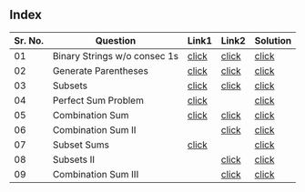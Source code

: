 ## Index 

Sr. No. | Question|Link1 | Link2 | Solution
---|---|---|---|---
01 | Binary Strings w/o consec 1s | [click](https://www.geeksforgeeks.org/generate-binary-strings-without-consecutive-1s/?utm_source=youtube&utm_medium=collab_striver_ytdescription&utm_campaign=generate-binary-strings-without-consecutive-1s) | [click](https://ide.geeksforgeeks.org/254d3bec-b437-4ea9-9e0e-6e9acd1c6270) | [click](./Solutions/PrintBinaryStrings.java)
02 | Generate Parentheses | [click](https://practice.geeksforgeeks.org/problems/generate-all-possible-parentheses/1?utm_source=youtube&utm_medium=collab_striver_ytdescription&utm_campaign=generate-all-possible-parentheses) | [click](https://leetcode.com/problems/generate-parentheses/) | [click](./Solutions/GenerateParentheses.java)
03 | Subsets | [click](https://practice.geeksforgeeks.org/problems/power-set4302/1?utm_source=youtube&utm_medium=collab_striver_ytdescription&utm_campaign=power-set) | [click](https://leetcode.com/problems/subsets/) | [click](./Solutions/Subsets.java)
04 | Perfect Sum Problem  | [click](https://practice.geeksforgeeks.org/problems/perfect-sum-problem5633/1?utm_source=youtube&utm_medium=collab_striver_ytdescription&utm_campaign=perfect-sum-problem) | |[click](./Solutions/PerfectSumProblem.java)
05 | Combination Sum | [click](https://practice.geeksforgeeks.org/problems/combination-sum-1587115620/1?utm_source=youtube&utm_medium=collab_striver_ytdescription&utm_campaign=combination-sum) | [click](https://leetcode.com/problems/combination-sum/) | [click](./Solutions/CombinationSum.java)
06 | Combination Sum II | | [click](https://leetcode.com/problems/combination-sum-ii/) | [click](./Solutions/CombinationSumII.java)
07 | Subset Sums|[click](https://practice.geeksforgeeks.org/problems/subset-sums2234/1?utm_source=youtube&utm_medium=collab_striver_ytdescription&utm_campaign=subset-sums) | |[click](./Solutions/SubsetSum.java)
08 | Subsets II || [click](https://leetcode.com/problems/subsets-ii/)|[click](./Solutions/SubsetsII.java)
09 | Combination Sum III | | [click](https://leetcode.com/problems/combination-sum-iii/) | [click](./Solutions/CombinationSumIII.java)